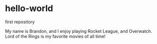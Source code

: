 # hello-world
first repository

My name is Brandon, and I enjoy playing Rocket League, and Overwatch. Lord of the Rings is my favorite movies of all time!
